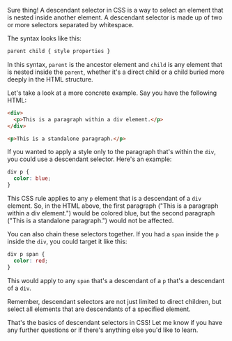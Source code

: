 Sure thing! A descendant selector in CSS is a way to select an element that is nested inside another element. A descendant selector is made up of two or more selectors separated by whitespace.

The syntax looks like this:

```css
parent child { style properties }
```

In this syntax, `parent` is the ancestor element and `child` is any element that is nested inside the `parent`, whether it's a direct child or a child buried more deeply in the HTML structure.

Let's take a look at a more concrete example. Say you have the following HTML:

```html
<div>
  <p>This is a paragraph within a div element.</p>
</div>

<p>This is a standalone paragraph.</p>
```

If you wanted to apply a style only to the paragraph that's within the `div`, you could use a descendant selector. Here's an example:

```css
div p {
  color: blue;
}
```

This CSS rule applies to any `p` element that is a descendant of a `div` element. So, in the HTML above, the first paragraph ("This is a paragraph within a div element.") would be colored blue, but the second paragraph ("This is a standalone paragraph.") would not be affected.

You can also chain these selectors together. If you had a `span` inside the `p` inside the `div`, you could target it like this:

```css
div p span {
  color: red;
}
```

This would apply to any `span` that's a descendant of a `p` that's a descendant of a `div`. 

Remember, descendant selectors are not just limited to direct children, but select all elements that are descendants of a specified element.

That's the basics of descendant selectors in CSS! Let me know if you have any further questions or if there's anything else you'd like to learn.